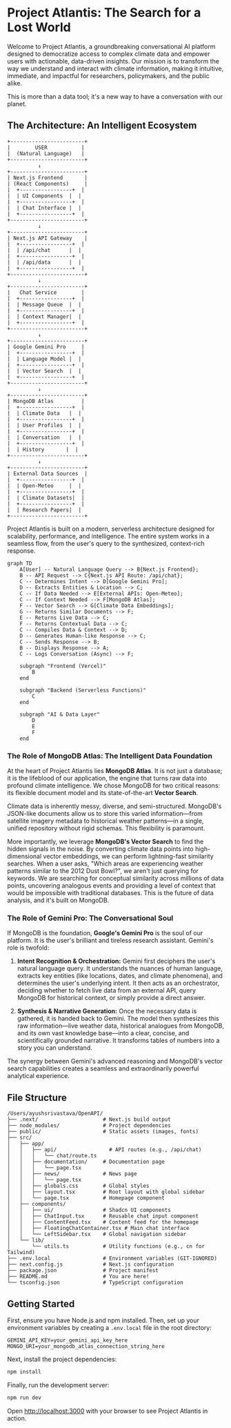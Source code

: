 # Project Atlantis: The Search for a Lost World

Welcome to Project Atlantis, a groundbreaking conversational AI platform designed to democratize access to complex climate data and empower users with actionable, data-driven insights. Our mission is to transform the way we understand and interact with climate information, making it intuitive, immediate, and impactful for researchers, policymakers, and the public alike.

This is more than a data tool; it's a new way to have a conversation with our planet.

## The Architecture: An Intelligent Ecosystem

```
+------------------------+
|        USER           |
|  (Natural Language)   |
+------------------------+
          ↓
+------------------------+
| Next.js Frontend       |
| (React Components)     |
|  +-----------------+  |
|  | UI Components  |  |
|  +-----------------+  |
|  | Chat Interface |  |
|  +-----------------+  |
+------------------------+
          ↓
+------------------------+
| Next.js API Gateway    |
|  +-----------------+  |
|  | /api/chat      |  |
|  +-----------------+  |
|  | /api/data      |  |
|  +-----------------+  |
+------------------------+
          ↓
+------------------------+
|   Chat Service        |
|  +-----------------+  |
|  | Message Queue  |  |
|  +-----------------+  |
|  | Context Manager|  |
|  +-----------------+  |
+------------------------+
          ↓
+------------------------+
| Google Gemini Pro     |
|  +-----------------+  |
|  | Language Model |  |
|  +-----------------+  |
|  | Vector Search  |  |
|  +-----------------+  |
+------------------------+
          ↓
+------------------------+
| MongoDB Atlas         |
|  +-----------------+  |
|  | Climate Data   |  |
|  +-----------------+  |
|  | User Profiles  |  |
|  +-----------------+  |
|  | Conversation   |  |
|  +-----------------+  |
|  | History       |  |
+------------------------+
          ↓
+------------------------+
| External Data Sources  |
|  +-----------------+  |
|  | Open-Meteo     |  |
|  +-----------------+  |
|  | Climate Datasets|  |
|  +-----------------+  |
|  | Research Papers|  |
+------------------------+
```

Project Atlantis is built on a modern, serverless architecture designed for scalability, performance, and intelligence. The entire system works in a seamless flow, from the user's query to the synthesized, context-rich response.

```mermaid
graph TD
    A[User] -- Natural Language Query --> B{Next.js Frontend};
    B -- API Request --> C{Next.js API Route: /api/chat};
    C -- Determines Intent --> D[Google Gemini Pro];
    D -- Extracts Entities & Location --> C;
    C -- If Data Needed --> E[External APIs: Open-Meteo];
    C -- If Context Needed --> F[MongoDB Atlas];
    F -- Vector Search --> G[Climate Data Embeddings];
    G -- Returns Similar Documents --> F;
    E -- Returns Live Data --> C;
    F -- Returns Contextual Data --> C;
    C -- Compiles Data & Context --> D;
    D -- Generates Human-like Response --> C;
    C -- Sends Response --> B;
    B -- Displays Response --> A;
    C -- Logs Conversation (Async) --> F;

    subgraph "Frontend (Vercel)"
        B
    end

    subgraph "Backend (Serverless Functions)"
        C
    end

    subgraph "AI & Data Layer"
        D
        E
        F
    end
```

### The Role of MongoDB Atlas: The Intelligent Data Foundation

At the heart of Project Atlantis lies **MongoDB Atlas**. It is not just a database; it is the lifeblood of our application, the engine that turns raw data into profound climate intelligence. We chose MongoDB for two critical reasons: its flexible document model and its state-of-the-art **Vector Search**.

Climate data is inherently messy, diverse, and semi-structured. MongoDB's JSON-like documents allow us to store this varied information—from satellite imagery metadata to historical weather patterns—in a single, unified repository without rigid schemas. This flexibility is paramount.

More importantly, we leverage **MongoDB's Vector Search** to find the hidden signals in the noise. By converting climate data points into high-dimensional vector embeddings, we can perform lightning-fast similarity searches. When a user asks, "Which areas are experiencing weather patterns similar to the 2012 Dust Bowl?", we aren't just querying for keywords. We are searching for conceptual similarity across millions of data points, uncovering analogous events and providing a level of context that would be impossible with traditional databases. This is the future of data analysis, and it's built on MongoDB.

### The Role of Gemini Pro: The Conversational Soul

If MongoDB is the foundation, **Google's Gemini Pro** is the soul of our platform. It is the user's brilliant and tireless research assistant. Gemini's role is twofold:

1.  **Intent Recognition & Orchestration:** Gemini first deciphers the user's natural language query. It understands the nuances of human language, extracts key entities (like locations, dates, and climate phenomena), and determines the user's underlying intent. It then acts as an orchestrator, deciding whether to fetch live data from an external API, query MongoDB for historical context, or simply provide a direct answer.

2.  **Synthesis & Narrative Generation:** Once the necessary data is gathered, it is handed back to Gemini. The model then synthesizes this raw information—live weather data, historical analogues from MongoDB, and its own vast knowledge base—into a clear, concise, and scientifically grounded narrative. It transforms tables of numbers into a story you can understand.

The synergy between Gemini's advanced reasoning and MongoDB's vector search capabilities creates a seamless and extraordinarily powerful analytical experience.

## File Structure

```
/Users/ayushsrivastava/OpenAPI/
├── .next/                     # Next.js build output
├── node_modules/              # Project dependencies
├── public/                    # Static assets (images, fonts)
├── src/
│   ├── app/
│   │   ├── api/                 # API routes (e.g., /api/chat)
│   │   │   └── chat/route.ts
│   │   ├── documentation/     # Documentation page
│   │   │   └── page.tsx
│   │   ├── news/              # News page
│   │   │   └── page.tsx
│   │   ├── globals.css        # Global styles
│   │   ├── layout.tsx         # Root layout with global sidebar
│   │   └── page.tsx           # Homepage component
│   ├── components/
│   │   ├── ui/                # Shadcn UI components
│   │   ├── ChatInput.tsx      # Reusable chat input component
│   │   ├── ContentFeed.tsx    # Content feed for the homepage
│   │   ├── FloatingChatContainer.tsx # Main chat interface
│   │   └── LeftSidebar.tsx    # Global navigation sidebar
│   └── lib/
│       └── utils.ts           # Utility functions (e.g., cn for Tailwind)
├── .env.local                 # Environment variables (GIT-IGNORED)
├── next.config.js             # Next.js configuration
├── package.json               # Project manifest
├── README.md                  # You are here!
└── tsconfig.json              # TypeScript configuration
```

## Getting Started

First, ensure you have Node.js and npm installed. Then, set up your environment variables by creating a `.env.local` file in the root directory:

```
GEMINI_API_KEY=your_gemini_api_key_here
MONGO_URI=your_mongodb_atlas_connection_string_here
```

Next, install the project dependencies:

```bash
npm install
```

Finally, run the development server:

```bash
npm run dev
```

Open [http://localhost:3000](http://localhost:3000) with your browser to see Project Atlantis in action.

